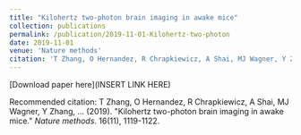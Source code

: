 ```yaml
---
title: "Kilohertz two-photon brain imaging in awake mice"
collection: publications
permalink: /publication/2019-11-01-Kilohertz-two-photon
date: 2019-11-01
venue: 'Nature methods'
citation: 'T Zhang, O Hernandez, R Chrapkiewicz, A Shai, MJ Wagner, Y Zhang, ... (2019). "Kilohertz two-photon brain imaging in awake mice." <i>Nature methods</i>. 16(11), 1119-1122.'
---
```

[Download paper here](INSERT LINK HERE)

Recommended citation: T Zhang, O Hernandez, R Chrapkiewicz, A Shai, MJ Wagner, Y Zhang, ... (2019). "Kilohertz two-photon brain imaging in awake mice." <i>Nature methods</i>. 16(11), 1119-1122.
